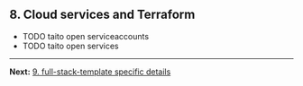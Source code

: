 ## 8. Cloud services and Terraform

- TODO taito open serviceaccounts
- TODO taito open services

---

**Next:** [9. full-stack-template specific details](09-full-stack-template-specific)
